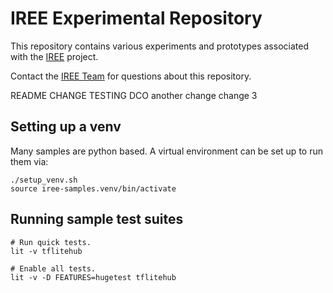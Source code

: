 # IREE Experimental Repository

This repository contains various experiments and prototypes associated with the [IREE](https://github.com/iree-org/iree) project.

Contact the [IREE Team](https://github.com/iree-org/iree#communication-channels) for questions about this repository.

README CHANGE TESTING DCO
another change
change 3

## Setting up a venv

Many samples are python based. A virtual environment can be set up to run them
via:

```
./setup_venv.sh
source iree-samples.venv/bin/activate
```

## Running sample test suites

```
# Run quick tests.
lit -v tflitehub

# Enable all tests.
lit -v -D FEATURES=hugetest tflitehub
```
